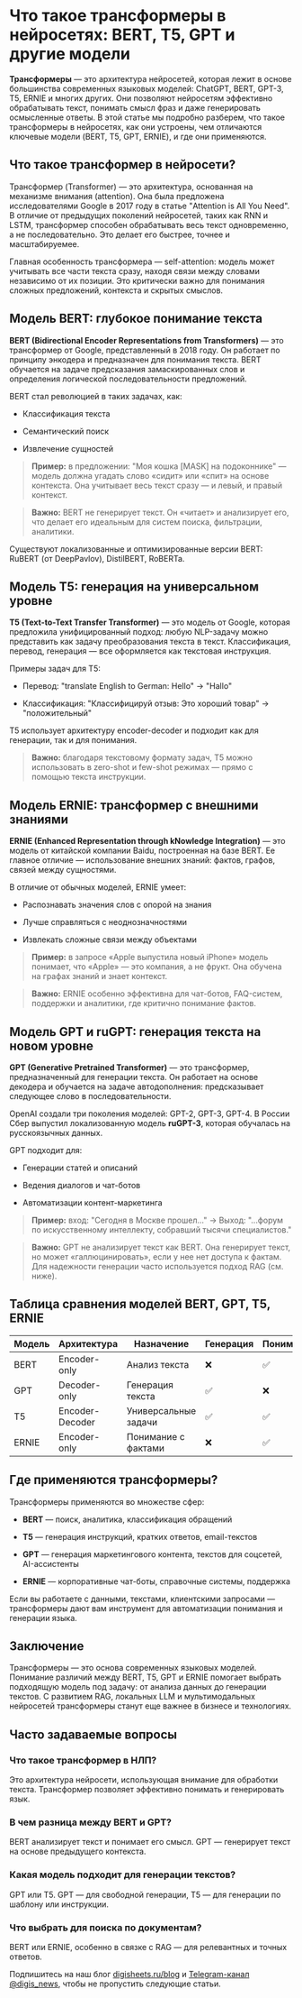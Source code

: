 # **Что такое трансформеры в нейросетях: BERT, T5, GPT и другие модели**

**Трансформеры** — это архитектура нейросетей, которая лежит в основе большинства современных языковых моделей: ChatGPT, BERT, GPT-3, T5, ERNIE и многих других. Они позволяют нейросетям эффективно обрабатывать текст, понимать смысл фраз и даже генерировать осмысленные ответы. В этой статье мы подробно разберем, что такое трансформеры в нейросетях, как они устроены, чем отличаются ключевые модели (BERT, T5, GPT, ERNIE), и где они применяются.

## **Что такое трансформер в нейросети?**

Трансформер (Transformer) — это архитектура, основанная на механизме внимания (attention). Она была предложена исследователями Google в 2017 году в статье "Attention is All You Need". В отличие от предыдущих поколений нейросетей, таких как RNN и LSTM, трансформер способен обрабатывать весь текст одновременно, а не последовательно. Это делает его быстрее, точнее и масштабируемее.

Главная особенность трансформера — self-attention: модель может учитывать все части текста сразу, находя связи между словами независимо от их позиции. Это критически важно для понимания сложных предложений, контекста и скрытых смыслов.

## **Модель BERT: глубокое понимание текста**

**BERT (Bidirectional Encoder Representations from Transformers)** — это трансформер от Google, представленный в 2018 году. Он работает по принципу энкодера и предназначен для понимания текста. BERT обучается на задаче предсказания замаскированных слов и определения логической последовательности предложений.

BERT стал революцией в таких задачах, как:

* Классификация текста

* Семантический поиск

* Извлечение сущностей

>**Пример:** в предложении: "Моя кошка \[MASK\] на подоконнике" — модель должна угадать слово «сидит» или «спит» на основе контекста. Она учитывает весь текст сразу — и левый, и правый контекст.

>**Важно:** BERT не генерирует текст. Он «читает» и анализирует его, что делает его идеальным для систем поиска, фильтрации, аналитики.

Существуют локализованные и оптимизированные версии BERT: RuBERT (от DeepPavlov), DistilBERT, RoBERTa.

## **Модель T5: генерация на универсальном уровне**

**T5 (Text-to-Text Transfer Transformer)** — это модель от Google, которая предложила унифицированный подход: любую NLP-задачу можно представить как задачу преобразования текста в текст. Классификация, перевод, генерация — все оформляется как текстовая инструкция.

Примеры задач для T5:

* Перевод: "translate English to German: Hello" → "Hallo"

* Классификация: "Классифицируй отзыв: Это хороший товар" → "положительный"

T5 использует архитектуру encoder-decoder и подходит как для генерации, так и для понимания.

>**Важно:** благодаря текстовому формату задач, T5 можно использовать в zero-shot и few-shot режимах — прямо с помощью текста инструкции.

## **Модель ERNIE: трансформер с внешними знаниями**

**ERNIE (Enhanced Representation through kNowledge Integration)** — это модель от китайской компании Baidu, построенная на базе BERT. Ее главное отличие — использование внешних знаний: фактов, графов, связей между сущностями.

В отличие от обычных моделей, ERNIE умеет:

* Распознавать значения слов с опорой на знания

* Лучше справляться с неоднозначностями

* Извлекать сложные связи между объектами

>**Пример:** в запросе «Apple выпустила новый iPhone» модель понимает, что «Apple» — это компания, а не фрукт. Она обучена на графах знаний и знает контекст.

>**Важно:** ERNIE особенно эффективна для чат-ботов, FAQ-систем, поддержки и аналитики, где критично понимание фактов.

## **Модель GPT и ruGPT: генерация текста на новом уровне**

**GPT (Generative Pretrained Transformer)** — это трансформер, предназначенный для генерации текста. Он работает на основе декодера и обучается на задаче автодополнения: предсказывает следующее слово в последовательности.

OpenAI создали три поколения моделей: GPT-2, GPT-3, GPT-4. В России Сбер выпустил локализованную модель **ruGPT-3**, которая обучалась на русскоязычных данных.

GPT подходит для:

* Генерации статей и описаний

* Ведения диалогов и чат-ботов

* Автоматизации контент-маркетинга

>**Пример:** вход: "Сегодня в Москве прошел..." → Выход: "...форум по искусственному интеллекту, собравший тысячи специалистов."

>**Важно:** GPT не анализирует текст как BERT. Она генерирует текст, но может «галлюцинировать», если у нее нет доступа к фактам. Для надежности генерации часто используется подход RAG (см. ниже).

## **Таблица сравнения моделей BERT, GPT, T5, ERNIE**

| Модель | Архитектура | Назначение | Генерация | Понимание | Особенности |
| ----- | ----- | ----- | ----- | ----- | ----- |
| BERT | Encoder-only | Анализ текста | ❌ | ✅ | Двунаправленное внимание |
| GPT | Decoder-only | Генерация текста | ✅ | ❌ | Автодополнение |
| T5 | Encoder-Decoder | Универсальные задачи | ✅ | ✅ | Формат "текст-в-текст" |
| ERNIE | Encoder-only | Понимание с фактами | ❌ | ✅ | Граф знаний и сущности |

## **Где применяются трансформеры?**

Трансформеры применяются во множестве сфер:

* **BERT** — поиск, аналитика, классификация обращений

* **T5** — генерация инструкций, кратких ответов, email-текстов

* **GPT** — генерация маркетингового контента, текстов для соцсетей, AI-ассистенты

* **ERNIE** — корпоративные чат-боты, справочные системы, поддержка

Если вы работаете с данными, текстами, клиентскими запросами — трансформеры дают вам инструмент для автоматизации понимания и генерации языка.

## **Заключение**

Трансформеры — это основа современных языковых моделей. Понимание различий между BERT, T5, GPT и ERNIE помогает выбрать подходящую модель под задачу: от анализа данных до генерации текстов. С развитием RAG, локальных LLM и мультимодальных нейросетей трансформеры станут еще важнее в бизнесе и технологиях.

## **Часто задаваемые вопросы**

### **Что такое трансформер в НЛП?**

Это архитектура нейросети, использующая внимание для обработки текста. Трансформер позволяет эффективно понимать и генерировать язык.

### **В чем разница между BERT и GPT?**

BERT анализирует текст и понимает его смысл. GPT — генерирует текст на основе предыдущего контекста.

### **Какая модель подходит для генерации текстов?**

GPT или T5. GPT — для свободной генерации, T5 — для генерации по шаблону или инструкции.

### **Что выбрать для поиска по документам?**

BERT или ERNIE, особенно в связке с RAG — для релевантных и точных ответов.

Подпишитесь на наш блог [digisheets.ru/blog](https://digisheets.ru/blog) и [Telegram-канал @digis_news](https://t.me/digis_news), чтобы не пропустить следующие статьи.